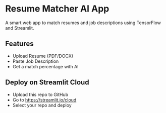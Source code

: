 # Resume Matcher AI App

A smart web app to match resumes and job descriptions using TensorFlow and Streamlit.

## Features
- Upload Resume (PDF/DOCX)
- Paste Job Description
- Get a match percentage with AI

## Deploy on Streamlit Cloud
- Upload this repo to GitHub
- Go to https://streamlit.io/cloud
- Select your repo and deploy
